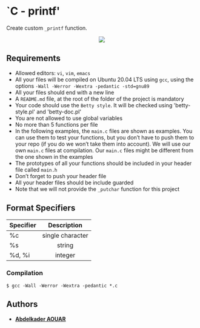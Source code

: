 # **`C - printf'**
  
Create custom `_printf` function.

<p align="center">
  <img src="(https://zupimages.net/up/23/30/z7yt.png" />
</p>


## Requirements

- Allowed editors: `vi`, `vim`, `emacs`
- All your files will be compiled on Ubuntu 20.04 LTS using `gcc`, using the options `-Wall -Werror -Wextra -pedantic -std=gnu89`
- All your files should end with a new line
- A `README.md` file, at the root of the folder of the project is mandatory
- Your code should use the `Betty style`. It will be checked using 'betty-style.pl' and 'betty-doc.pl'
- You are not allowed to use global variables
- No more than 5 functions per file
- In the following examples, the `main.c` files are shown as examples. You can use them to test your functions, but you don’t have to push them to your repo (if you do we won’t take them into account). We will use our own `main.c` files at compilation. Our `main.c` files might be different from the one shown in the examples
- The prototypes of all your functions should be included in your header file called `main.h`
- Don’t forget to push your header file
- All your header files should be include guarded
- Note that we will not provide the `_putchar` function for this project

## Format Specifiers

| Specifier | Description  | 
| --- |:---:| 
|  %c | single character | 
| %s  | string  |  
|  %d, %i | integer  |  

### Compilation



    $ gcc -Wall -Werror -Wextra -pedantic *.c

## Authors
* [**Abdelkader AOUAR**](https://github.com/powerofcode2023)

